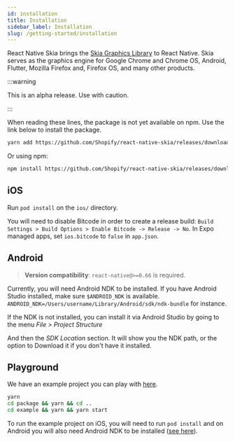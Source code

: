 ```yaml
---
id: installation
title: Installation
sidebar_label: Installation
slug: /getting-started/installation
---
```


React Native Skia brings the [Skia Graphics Library](https://skia.org/) to React Native.
Skia serves as the graphics engine for Google Chrome and Chrome OS, Android, Flutter, Mozilla Firefox and, Firefox OS, and many other products.


:::warning

This is an alpha release.
Use with caution.

:::

When reading these lines, the package is not yet available on npm.
Use the link below to install the package.

```sh
yarn add https://github.com/Shopify/react-native-skia/releases/download/v0.1.92-alpha/shopify-react-native-skia-0.1.92.tgz
```

Or using npm:

```sh
npm install https://github.com/Shopify/react-native-skia/releases/download/v0.1.92-alpha/shopify-react-native-skia-0.1.92.tgz
```

## iOS

Run `pod install` on the `ios/` directory.

You will need to disable Bitcode in order to create a release build: `Build Settings > Build Options > Enable Bitcode -> Release -> No`. In Expo managed apps, set `ios.bitcode` to `false` in `app.json`.

## Android

> **Version compatibility**: `react-native@>=0.66` is required.

Currently, you will need Android NDK to be installed.
If you have Android Studio installed, make sure `$ANDROID_NDK` is available.
`ANDROID_NDK=/Users/username/Library/Android/sdk/ndk-bundle` for instance.

If the NDK is not installed, you can install it via Android Studio by going to the menu _File > Project Structure_

And then the _SDK Location_ section. It will show you the NDK path, or the option to Download it if you don't have it installed.

## Playground

We have an example project you can play with [here](https://github.com/Shopify/react-native-skia/tree/main/example).

```sh
yarn
cd package && yarn && cd ..
cd example && yarn && yarn start
```

To run the example project on iOS, you will need to run `pod install` and on Android you will also need Android NDK to be installed ([see here](#android)).
